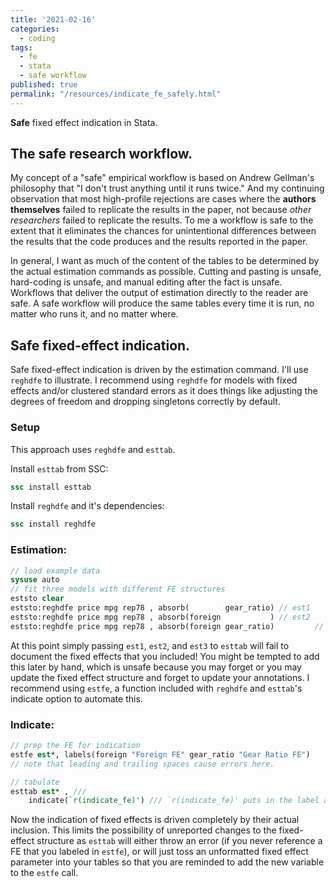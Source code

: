 ```yaml
---
title: '2021-02-16'
categories:
  - coding
tags:
  - fe
  - stata
  - safe workflow
published: true
permalink: "/resources/indicate_fe_safely.html"
---
```


__Safe__ fixed effect indication in Stata.

## The safe research workflow.

My concept of a "safe" empirical workflow is based on Andrew Gellman's
philosophy that "I don't trust anything until it runs twice." And my continuing
observation that most high-profile rejections are cases where the __authors
themselves__ failed to replicate the results in the paper, not because _other
researchers_ failed to replicate the results. To me a workflow is safe to the
extent that it eliminates the chances for unintentional differences between the
results that the code produces and the results reported in the paper.

In general, I want as much of the content of the tables to be determined by the
actual estimation commands as possible. Cutting and pasting is unsafe,
hard-coding is unsafe, and manual editing after the fact is unsafe. Workflows
that deliver the output of estimation directly to the reader are safe. A safe
workflow will produce the same tables every time it is run, no matter who runs
it, and no matter where.

## Safe fixed-effect indication.

Safe fixed-effect indication is driven by the estimation command. I'll use
`reghdfe` to illustrate. I recommend using `reghdfe` for models with fixed
effects and/or clustered standard errors as it does things like adjusting the
degrees of freedom and dropping singletons correctly by default.

### Setup

This approach uses `reghdfe` and `esttab`.

Install `esttab` from SSC:

```stata
ssc install esttab
```

Install `reghdfe` and it's dependencies:

```stata
ssc install reghdfe
```

### Estimation:

```stata
// load example data
sysuse auto
// fit three models with different FE structures
eststo clear
eststo:reghdfe price mpg rep78 , absorb(		gear_ratio) // est1
eststo:reghdfe price mpg rep78 , absorb(foreign 		  ) // est2
eststo:reghdfe price mpg rep78 , absorb(foreign gear_ratio)         // est3
```

At this point simply passing `est1`, `est2`, and `est3` to `esttab` will fail to document the fixed effects that you included! You might be tempted to add this later by hand, which is unsafe because you may forget or you may update the fixed effect structure and forget to update your annotations. I recommend using `estfe`, a function included with `reghdfe` and `esttab`'s indicate option to automate this.

### Indicate:

```stata
// prep the FE for indication
estfe est*, labels(foreign "Foreign FE" gear_ratio "Gear Ratio FE")
// note that leading and trailing spaces cause errors here.

// tabulate 
esttab est* , ///
	indicate(`r(indicate_fe)') /// `r(indicate_fe)' puts in the label and 'yes/no'
```

Now the indication of fixed effects is driven completely by their actual inclusion. This limits the possibility of unreported changes to the fixed-effect structure as `esttab` will either throw an error (if you never reference a FE that you labeled in `estfe`), or will just toss an unformatted fixed effect parameter into your tables so that you are reminded to add the new variable to the `estfe` call.

